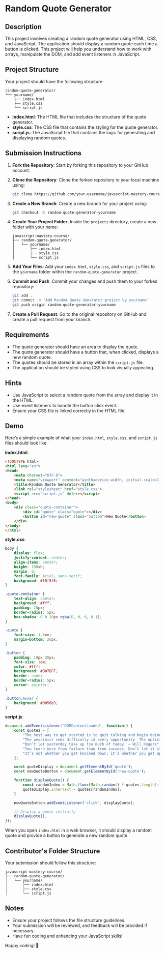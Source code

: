 # Random Quote Generator

## Description

This project involves creating a random quote generator using HTML, CSS, and JavaScript. The application should display a random quote each time a button is clicked. This project will help you understand how to work with arrays, manipulate the DOM, and add event listeners in JavaScript.

## Project Structure

Your project should have the following structure:

```
random-quote-generator/
└── yourname/
    ├── index.html
    ├── style.css
    └── script.js
```

- **index.html**: The HTML file that includes the structure of the quote generator.
- **style.css**: The CSS file that contains the styling for the quote generator.
- **script.js**: The JavaScript file that contains the logic for generating and displaying random quotes.

## Submission Instructions

1. **Fork the Repository**: Start by forking this repository to your GitHub account.

2. **Clone the Repository**: Clone the forked repository to your local machine using:
    ```bash
    git clone https://github.com/your-username/javascript-mastery-course.git
    ```

3. **Create a New Branch**: Create a new branch for your project using:
    ```bash
    git checkout -b random-quote-generator-yourname
    ```

4. **Create Your Project Folder**: Inside the `projects` directory, create a new folder with your name:
    ```
    javascript-mastery-course/
    ├── random-quote-generator/
    │   └── yourname/
    │       ├── index.html
    │       ├── style.css
    │       └── script.js
    ```

5. **Add Your Files**: Add your `index.html`, `style.css`, and `script.js` files to the `yourname` folder within the `random-quote-generator` project.

6. **Commit and Push**: Commit your changes and push them to your forked repository:
    ```bash
    git add .
    git commit -m "Add Random Quote Generator project by yourname"
    git push origin random-quote-generator-yourname
    ```

7. **Create a Pull Request**: Go to the original repository on GitHub and create a pull request from your branch.

## Requirements

- The quote generator should have an area to display the quote.
- The quote generator should have a button that, when clicked, displays a new random quote.
- The quotes should be stored in an array within the `script.js` file.
- The application should be styled using CSS to look visually appealing.

## Hints

- Use JavaScript to select a random quote from the array and display it in the HTML.
- Use event listeners to handle the button click event.
- Ensure your CSS file is linked correctly in the HTML file.

## Demo

Here’s a simple example of what your `index.html`, `style.css`, and `script.js` files should look like:

**index.html**:
```html
<!DOCTYPE html>
<html lang="en">
<head>
    <meta charset="UTF-8">
    <meta name="viewport" content="width=device-width, initial-scale=1.0">
    <title>Random Quote Generator</title>
    <link rel="stylesheet" href="style.css">
    <script src="script.js" defer></script>
</head>
<body>
    <div class="quote-container">
        <div id="quote" class="quote"></div>
        <button id="new-quote" class="button">New Quote</button>
    </div>
</body>
</html>
```

**style.css**:
```css
body {
    display: flex;
    justify-content: center;
    align-items: center;
    height: 100vh;
    margin: 0;
    font-family: Arial, sans-serif;
    background: #f5f5f5;
}

.quote-container {
    text-align: center;
    background: #fff;
    padding: 20px;
    border-radius: 5px;
    box-shadow: 0 0 10px rgba(0, 0, 0, 0.1);
}

.quote {
    font-size: 1.5em;
    margin-bottom: 20px;
}

.button {
    padding: 10px 20px;
    font-size: 1em;
    color: #fff;
    background: #007BFF;
    border: none;
    border-radius: 5px;
    cursor: pointer;
}

.button:hover {
    background: #0056b3;
}
```

**script.js**:
```javascript
document.addEventListener('DOMContentLoaded', function() {
    const quotes = [
        "The best way to get started is to quit talking and begin doing. – Walt Disney",
        "The pessimist sees difficulty in every opportunity. The optimist sees opportunity in every difficulty. – Winston Churchill",
        "Don’t let yesterday take up too much of today. – Will Rogers",
        "You learn more from failure than from success. Don’t let it stop you. Failure builds character. – Unknown",
        "It’s not whether you get knocked down, it’s whether you get up. – Vince Lombardi"
    ];

    const quoteDisplay = document.getElementById('quote');
    const newQuoteButton = document.getElementById('new-quote');

    function displayQuote() {
        const randomIndex = Math.floor(Math.random() * quotes.length);
        quoteDisplay.innerText = quotes[randomIndex];
    }

    newQuoteButton.addEventListener('click', displayQuote);

    // Display a quote initially
    displayQuote();
});
```

When you open `index.html` in a web browser, it should display a random quote and provide a button to generate a new random quote.

## Contributor's Folder Structure

Your submission should follow this structure:

```
javascript-mastery-course/
├── random-quote-generator/
│   └── yourname/
│       ├── index.html
│       ├── style.css
│       └── script.js
```

## Notes

- Ensure your project follows the file structure guidelines.
- Your submission will be reviewed, and feedback will be provided if necessary.
- Have fun coding and enhancing your JavaScript skills!

Happy coding! 🚀
